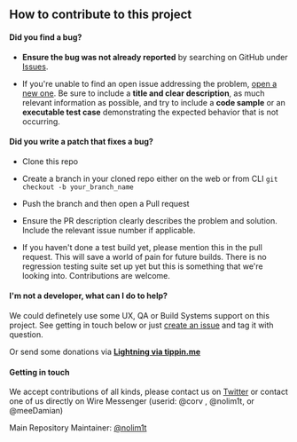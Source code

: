 ## How to contribute to this project

#### **Did you find a bug?**

* **Ensure the bug was not already reported** by searching on GitHub under [Issues](https://github.com/lncm/thebox-compose-system/issues).

* If you're unable to find an open issue addressing the problem, [open a new one](https://github.com/lncm/thebox-compose-system/issues/new). Be sure to include a **title and clear description**, as much relevant information as possible, and try to include a **code sample** or an **executable test case** demonstrating the expected behavior that is not occurring.

#### **Did you write a patch that fixes a bug?**

* Clone this repo

* Create a branch in your cloned repo either on the web or from CLI ```git checkout -b your_branch_name```

* Push the branch and then open a Pull request

* Ensure the PR description clearly describes the problem and solution. Include the relevant issue number if applicable.

* If you haven't done a test build yet, please mention this in the pull request. This will save a world of pain for future builds. There is no regression testing suite set up yet but this is something that we're looking into. Contributions are welcome.

#### **I'm not a developer, what can I do to help?**

We could definetely use some UX, QA or Build Systems support on this project. See getting in touch below or just [create an issue](https://github.com/lncm/thebox-compose-system/issues/new) and tag it with question.

Or send some donations via [**Lightning via tippin.me**](https://tippin.me/@lncnx)

#### **Getting in touch**

We accept contributions of all kinds, please contact us on [Twitter](https://twitter.com/lncnx) or contact one of us directly on Wire Messenger (userid: @corv , @nolim1t, or @meeDamian)

Main Repository Maintainer: [@nolim1t](https://github.com/nolim1t)

